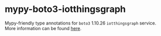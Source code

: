# mypy-boto3-iotthingsgraph

Mypy-friendly type annotations for `boto3` 1.10.26 `iotthingsgraph` service.
More information can be found [here](https://github.com/vemel/mypy_boto3).